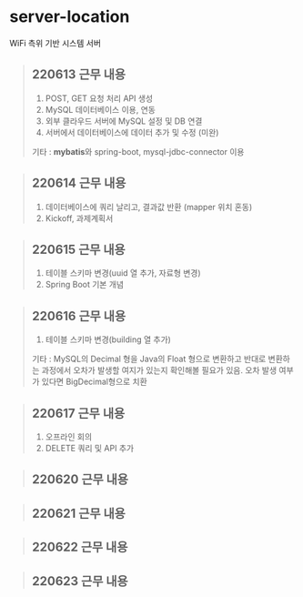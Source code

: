 # server-location
WiFi 측위 기반 시스템 서버

>## 220613 근무 내용
> 1. POST, GET 요청 처리 API 생성
> 2. MySQL 데이터베이스 이용, 연동
> 3. 외부 클라우드 서버에 MySQL 설정 및 DB 연결
> 4. 서버에서 데이터베이스에 데이터 추가 및 수정 (미완)
> 
> 기타 : <b>mybatis</b>와 spring-boot, mysql-jdbc-connector 이용

>## 220614 근무 내용
> 1. 데이터베이스에 쿼리 날리고, 결과값 반환 (mapper 위치 혼동)
> 2. Kickoff, 과제계획서

>## 220615 근무 내용
> 1. 테이블 스키마 변경(uuid 열 추가, 자료형 변경)
> 2. Spring Boot 기본 개념

>## 220616 근무 내용
> 1. 테이블 스키마 변경(building 열 추가)
>
> 기타 : MySQL의 Decimal 형을 Java의 Float 형으로 변환하고 반대로 변환하는 과정에서 오차가 발생할 여지가 있는지 확인해볼 필요가 있음. 오차 발생 여부가 있다면 BigDecimal형으로 치환

>## 220617 근무 내용
> 1. 오프라인 회의
> 2. DELETE 쿼리 및 API 추가

>## 220620 근무 내용
>
>

>## 220621 근무 내용
>
>

>## 220622 근무 내용
>
>

>## 220623 근무 내용


